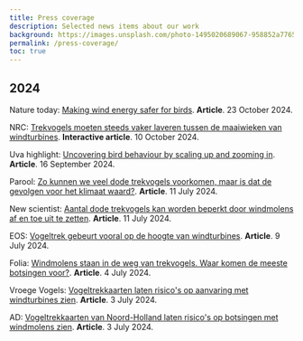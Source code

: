 ```yaml
---
title: Press coverage
description: Selected news items about our work
background: https://images.unsplash.com/photo-1495020689067-958852a7765e?ixid=MXwxMjA3fDB8MHxwaG90by1wYWdlfHx8fGVufDB8fHw%3D&ixlib=rb-1.2.1&auto=format&fit=crop&w=1000
permalink: /press-coverage/
toc: true
---
```


## 2024

Nature today: [Making wind energy safer for birds](https://www.naturetoday.com/nl/en/nature-reports/message/?msg=32982). **Article**. 23 October 2024.

NRC: [Trekvogels moeten steeds vaker laveren tussen de maaiwieken van windturbines](https://www.nrc.nl/nieuws/2024/10/10/trekvogels-moeten-steeds-vaker-laveren-tussen-de-maaiwieken-van-windturbines-a4864356). **Interactive article**. 10 October 2024.

Uva highlight: [Uncovering bird behaviour by scaling up and zooming in](https://www.uva.nl/en/shared-content/faculteiten/en/faculteit-der-natuurwetenschappen-wiskunde-en-informatica/news/2024/09/uncovering-bird-behaviour-by-scaling-up-and-zooming-in.html). **Article**. 16 September 2024.

Parool: [Zo kunnen we veel dode trekvogels voorkomen, maar is dat de gevolgen voor het klimaat waard?](https://www.parool.nl/nederland/zo-kunnen-we-veel-dode-trekvogels-voorkomen-maar-is-dat-de-gevolgen-voor-het-klimaat-waard~b3f8870a/). **Article**. 11 July 2024.

New scientist: [Aantal dode trekvogels kan worden beperkt door windmolens af en toe uit te zetten](https://www.newscientist.nl/premium/aantal-dode-trekvogels-kan-worden-beperkt-door-windmolens-af-en-toe-uit-te-zetten/). **Article**. 11 July 2024.

EOS: [Vogeltrek gebeurt vooral op de hoogte van windturbines](https://www.eoswetenschap.eu/natuur-milieu/vogeltrek-gebeurt-vooral-op-de-hoogte-van-windturbines). **Article**. 9 July 2024.

Folia: [Windmolens staan in de weg van trekvogels. Waar komen de meeste botsingen voor?](https://www.folia.nl/nl/wetenschap/162632/windmolens-staan-in-de-weg-van-trekvogels-waar-komen-de-meeste-botsingen-voor). **Article**. 4 July 2024.

Vroege Vogels: [Vogeltrekkaarten laten risico's op aanvaring met windturbines zien](https://www.bnnvara.nl/vroegevogels/artikelen/vogeltrekkaarten-laten-risicos-op-aanvaring-met-windturbines-zien). **Article**. 3 July 2024.

AD: [Vogeltrekkaarten van Noord-Holland laten risico's op botsingen met windmolens zien](https://www.ad.nl/haarlem/vogeltrekkaarten-van-noord-holland-laten-risico-s-op-botsingen-met-windmolens-zien~afb48b07/). **Article**. 3 July 2024.
